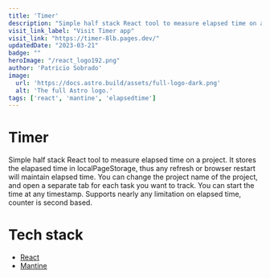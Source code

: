 ```yaml
---
title: 'Timer'
description: "Simple half stack React tool to measure elapsed time on a project."
visit_link_label: "Visit Timer app"
visit_link: "https://timer-8lb.pages.dev/"
updatedDate: "2023-03-21"
badge: ""
heroImage: "/react_logo192.png"
author: 'Patricio Sobrado'
image:
  url: 'https://docs.astro.build/assets/full-logo-dark.png'
  alt: 'The full Astro logo.'
tags: ['react', 'mantine', 'elapsedtime']
---
```

# Timer
Simple half stack React tool to measure elapsed time on a project. It stores the elapased time in localPageStorage, thus any refresh or browser restart will maintain elapsed time. You can change the project name of the project, and open a separate tab for each task you want to track. You can start the time at any timestamp. Supports nearly any limitation on elapsed time, counter is second based.

# Tech stack
- [React](https://react.com)
- [Mantine](https://mantine.dev)